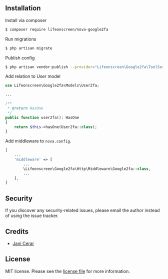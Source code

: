 ## Installation

Install via composer

``` bash
$ composer require lifeonscreen/nova-google2fa
```

Run migrations

``` bash
$ php artisan migrate
```

Publish config

``` bash
$ php artisan vendor:publish --provider="Lifeonscreen\Google2fa\ToolServiceProvider"
```

Add relation to User model
```php
use Lifeonscreen\Google2fa\Models\User2fa;

...

/**
 * @return HasOne
 */
public function user2fa(): HasOne
{
    return $this->hasOne(User2fa::class);
}
```

Add middleware to `nova.config`.
```php
[
    ...
    'middleware' => [
        ...
        \Lifeonscreen\Google2fa\Http\Middleware\Google2fa::class,
        ...
    ],
]
```

## Security

If you discover any security-related issues, please email the author instead of using the issue tracker.
## Credits 
- [Jani Cerar](https://github.com/janicerar)

## License

MIT license. Please see the [license file](docs/license.md) for more information.

[ico-version]: https://img.shields.io/packagist/v/lifeonscreen/nova-google2fa.svg?style=flat-square
[ico-downloads]: https://img.shields.io/packagist/dt/lifeonscreen/nova-google2fa.svg?style=flat-square

[link-packagist]: https://packagist.org/packages/lifeonscreen/nova-google2fa
[link-downloads]: https://packagist.org/packages/lifeonscreen/nova-google2fa
[link-author]: https://github.com/LifeOnScreen